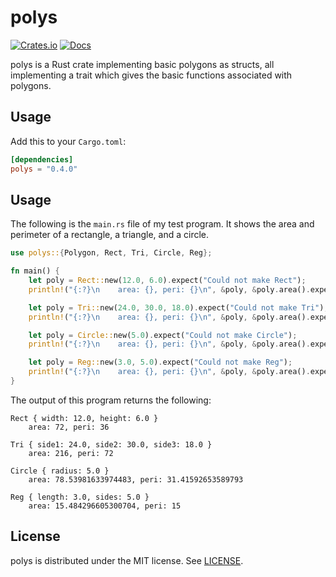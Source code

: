 # polys
[![Crates.io](https://img.shields.io/crates/v/polys)](https://crates.io/crates/polys)
[![Docs](https://docs.rs/polys/badge.svg)](https://docs.rs/polys)

polys is a Rust crate implementing basic polygons as structs, all implementing a trait which gives the basic functions associated with polygons.

## Usage
Add this to your `Cargo.toml`:

```toml
[dependencies]
polys = "0.4.0"
```

## Usage
The following is the `main.rs` file of my test program. It shows the area and perimeter of a rectangle, a triangle, and a circle.
```rust
use polys::{Polygon, Rect, Tri, Circle, Reg};

fn main() {
    let poly = Rect::new(12.0, 6.0).expect("Could not make Rect");
    println!("{:?}\n    area: {}, peri: {}\n", &poly, &poly.area().expect("Is none"), &poly.peri().expect("Is none"));

    let poly = Tri::new(24.0, 30.0, 18.0).expect("Could not make Tri");
    println!("{:?}\n    area: {}, peri: {}\n", &poly, &poly.area().expect("Is none"), &poly.peri().expect("Is none"));

    let poly = Circle::new(5.0).expect("Could not make Circle");
    println!("{:?}\n    area: {}, peri: {}\n", &poly, &poly.area().expect("Is none"), &poly.peri().expect("Is none"));

    let poly = Reg::new(3.0, 5.0).expect("Could not make Reg");
    println!("{:?}\n    area: {}, peri: {}\n", &poly, &poly.area().expect("Is none"), &poly.peri().expect("Is none"));
}
```

The output of this program returns the following:
```
Rect { width: 12.0, height: 6.0 }
    area: 72, peri: 36

Tri { side1: 24.0, side2: 30.0, side3: 18.0 }
    area: 216, peri: 72

Circle { radius: 5.0 }
    area: 78.53981633974483, peri: 31.41592653589793

Reg { length: 3.0, sides: 5.0 }
    area: 15.484296605300704, peri: 15
```

## License
polys is distributed under the MIT license. See [LICENSE](LICENSE).